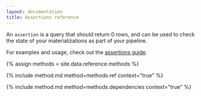 ```yaml
---
layout: documentation
title: Assertions reference
---
```


An `assertion` is a query that should return 0 rows, and can be used to check the state of your materializations as part of your pipeline.

For examples and usage, check out the [assertions guide](/guides/assertions).

{% assign methods = site.data.reference.methods %}

{% include method.md method=methods.ref context="true" %}

{% include method.md method=methods.dependencies context="true" %}
